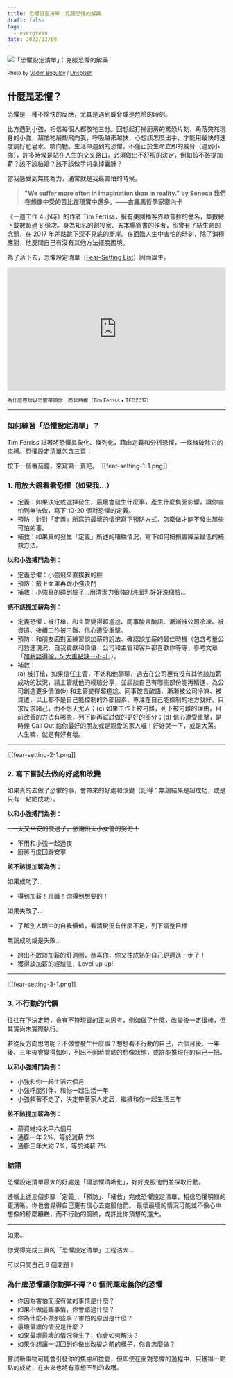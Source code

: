 ```yaml
---
title: 恐懼設定清單：克服恐懼的解藥
draft: false
tags:
  - evergreen
date: 2022/12/08
---
```

![「恐懼設定清單」：克服恐懼的解藥](https://images.unsplash.com/photo-1634473637038-eeeb90247ec4?crop=entropy&cs=tinysrgb&fit=max&fm=jpg&ixid=M3wxMTc3M3wwfDF8c2VhcmNofDd8fGZlYXIlMjB8ZW58MHx8fHwxNjkxMTYzODc3fDA&ixlib=rb-4.0.3&q=80&w=1200)

<sub>Photo by [Vadim Bogulov](https://unsplash.com/@franku84?utm_source=ghost&utm_medium=referral&utm_campaign=api-credit) / [Unsplash](https://unsplash.com/?utm_source=ghost&utm_medium=referral&utm_campaign=api-credit)</sub>

## 什麼是恐懼？

恐懼是一種不愉快的反應，尤其是遇到威脅或是危險的時刻。

比方遇到小強，相信每個人都敬牠三分。回想起打掃廚房的驚恐片刻，角落突然現身的小強，超怕牠展翅飛向我，呼吸越來越快，心想該怎麼出手，才能用最快的速度調好肥皂水、噴向牠。生活中遇到的恐懼，不僅止於生命立即的威脅（遇到小強），許多時候是站在人生的交叉路口，必須做出不舒服的決定，例如該不該提加薪？該不該結婚？該不該做手術拿掉囊腫？

當我感受到無能為力，通常就是我最害怕的時候。

> **"We suffer more often in imagination than in reality." by Seneca 我們在想像中受的苦比在現實中還多。——古羅馬哲學家塞內卡**

《一週工作 4 小時》的作者 Tim Ferriss，擁有美國播客界歐普拉的譽名，集數總下載數超過 8 億次。身為知名的創投家、五本暢銷書的作者，卻曾有了結生命的念頭，在 2017 年差點跳下深不見底的斷崖。在面臨人生中害怕的時刻，除了消極應對，他反問自己有沒有其他方法擺脫困境。

為了活下去，恐懼設定清單（[Fear-Setting List](https://tim.blog/2017/05/15/fear-setting/?)）因而誕生。

<div style="max-width:854px"><div style="position:relative;height:0;padding-bottom:56.25%"><iframe src="https://embed.ted.com/talks/lang/en/tim_ferriss_why_you_should_define_your_fears_instead_of_your_goals" width="854" height="480" style="position:absolute;left:0;top:0;width:100%;height:100%" frameborder="0" scrolling="no" allowfullscreen></iframe></div></div>

<sub>為什麼應該以恐懼帶領你，而非目標（Tim Ferriss • TED2017）</sub>

---

### 如何練習「恐懼設定清單」？

Tim Ferriss 試著將恐懼具象化、條列化，藉由定義和分析恐懼，一條條破除它的束縛。恐懼設定清單包含三頁：

按下一個番茄鐘，來寫第一頁吧。
![[fear-setting-1-1.png]]

### 1. 用放大鏡看看恐懼（如果我...）

- 定義：如果決定或選擇發生，最壞會發生什麼事，產生什麼負面影響，讓你害怕到無法做，寫下 10-20 個對恐懼的定義。
- 預防：針對「定義」所寫的最壞的情況寫下預防方式，怎麼做才能不發生那些可怕的事。
- 補救：如果真的發生「定義」所述的糟糕情況，寫下如何把損害降至最低的補救方法。

**以和小強搏鬥為例：**

- 定義恐懼：小強飛來直撲我的臉
- 預防：戴上面罩再跟小強決鬥
- 補救：小強真的碰到臉了...用清潔力很強的洗面乳好好洗個臉...

**該不該提加薪為例：**

- 定義恐懼：被打槍、和主管變得超尷尬、同事酸言酸語、漸漸被公司冷凍、被資遣、後續工作被刁難、信心遭受重擊。
- 預防：和朋友面對面練習談加薪的說法、確認談加薪的最佳時機（包含考量公司營運現況、自我貢獻和價值、公司和主管和客戶都喜歡你等等，參考文章「[加薪談得攏，5 大重點缺一不可](https://www.businessweekly.com.tw/careers/blog/24542?)」）。
- 補救：  
    (a) 被打槍，如果信任主管，不妨和他聊聊，過去在公司裡有沒有其他談加薪成功的狀況，請主管就他的經驗分享，並談談自己有哪些部份能再精進，為公司創造更多價值(b) 和主管變得超尷尬、同事酸言酸語、漸漸被公司冷凍、被資遣，以上都不是自己能控制的外部因素，專注在自己能控制的地方就好。只求反求諸己，而不怨天尤人；(c) 如果工作上被刁難，列下被刁難的理由，目前改善的方法有哪些，列下能再試試做的更好的部分；(d) 信心遭受重擊，是時候 Call Out 給你最好的朋友或是親愛的家人囉！好好哭一下，或是大罵。人生嘛，就是有好有壞。

---
![[fear-setting-2-1.png]]

### 2. 寫下嘗試去做的好處和改變

如果真的去做了恐懼的事，會帶來的好處和改變（記得：無論結果是超成功，或是只有一點點成功）。

**以和小強搏鬥為例：**

~~- 一天又平安的度過了，感謝飛天小女警的努力！~~

- 不用和小強一起過夜
- 廚房再度回歸安寧

**該不該提加薪為例：**

如果成功了...

- 得到加薪！升職！你得到想要的！

如果失敗了...

- 了解別人眼中的自我價值，看清現況有什麼不足，列下調整目標

無論成功或是失敗...

- 跨出不敢談加薪的舒適圈，恭喜你，你又往成熟的自己更邁進一步了！
- 獲得談加薪的經驗值，Level up up!

---
![[fear-setting-3-1.png]]


### 3. 不行動的代價

往往在下決定時，會有不符現實的正向思考，例如做了什麼，改變後一定很棒，但其實尚未實際執行。

若從反方向思考呢？不做會發生什麼事？想想看不行動的自己，六個月後、一年後、三年後會變得如何，列出不同時間點的想像狀態，或許能推現在的自己一把。

**以和小強搏鬥為例：**

- 小強和你一起生活六個月
- 小強呼朋引伴，和你一起生活一年
- 小強賴著不走了，決定帶著家人定居，繼續和你一起生活三年

**該不該提加薪為例：**

- 薪資維持水平六個月
- 通膨一年 2%，等於減薪 2%
- 通膨三年大約 7%，等於減薪 7%

### 結語

恐懼設定清單最大的好處是「讓恐懼清晰化」，好好克服他們並採取行動。

遵循上述三個步驟「定義」、「預防」、「補救」完成恐懼設定清單，相信恐懼明顯的更清晰。你也會覺得自己更有信心去克服他們。 最壞最壞的情況可能並不像心中想像的那麼糟糕，而不行動的風險，或許比你預想的還大。

---

如果...

你覺得完成三頁的「恐懼設定清單」工程浩大...

可以只問自己 6 個問題！

### 為什麼恐懼讓你動彈不得？6 個問題定義你的恐懼

- 你因為害怕而沒有做的事情是什麼？
- 如果不做這些事情，你會錯過什麼？
- 你為什麼不做那些事？害怕的原因是什麼？
- 最壞最壞的情況是什麼？
- 如果最壞最壞的情況發生了，你會如何解決？
- 如果你想讓一切回到你做出改變之前的樣子，你會怎麼做？

嘗試新事物可能會引發你的焦慮和擔憂，但即使在面對恐懼的過程中，只獲得一點點的成功，在未來也將有意想不到的收穫。